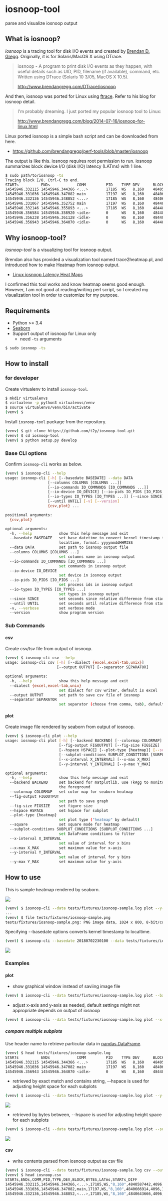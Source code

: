 # iosnoop-tool

parse and visualize iosnoop output

## What is iosnoop?

*iosnoop* is a tracing tool for disk I/O events and created by [Brendan D. Gregg](http://brendangregg.com/). Originally, it is for Solaris/MacOS X using DTrace.

> iosnoop - A program to print disk I/O events as they happen, with useful details such as UID, PID, filename (if available), command, etc. Written using DTrace (Solaris 10 3/05, MacOS X 10.5).
>
> http://www.brendangregg.com/DTrace/iosnoop

And then, iosnoop was ported for Linux using [ftrace](https://www.kernel.org/doc/Documentation/trace/ftrace.txt). Refer to his blog for iosnoop detail.

> I'm probably dreaming. I just ported my popular iosnoop tool to Linux:
>
> http://www.brendangregg.com/blog/2014-07-16/iosnoop-for-linux.html

Linux ported iosnoop is a simple bash script and can be downloaded from here.

* https://github.com/brendangregg/perf-tools/blob/master/iosnoop

The output is like this. iosnoop requires root permission to run. iosnoop summarizes block device I/O (disk I/O) latency (LATms) with 1 line.

```bash
$ sudo path/to/iosnoop -ts
Tracing block I/O. Ctrl-C to end.
STARTs          ENDs            COMM         PID    TYPE DEV      BLOCK        BYTES     LATms
14545946.332115 14545946.344366 <...>        17185  WS   8,160    4840587442   4096      12.25
14545946.331036 14545946.347082 main         17197  WS   8,160    4840666914   4096      16.05
14545946.332136 14545946.348852 <...>        17185  WS   8,160    4840643666   4096      16.72
14545946.331067 14545946.352752 main         17197  WS   8,160    4844855458   4096      21.69
14545946.332146 14545946.355893 <...>        17185  WS   8,160    4844863762   4096      23.75
14545946.356584 14545946.358920 <idle>       0      WS   8,160    4844859722   4096       2.34
14545946.356238 14545946.361128 <idle>       0      WS   8,160    4844855466   4096       4.89
14545946.356943 14545946.364070 <idle>       0      WS   8,160    4844863770   4096       7.13
```

## Why iosnoop-tool?

*iosnoop-tool* is a visualizing tool for iosnoop output.

Brendan also has provided a visualization tool named trace2heatmap.pl, and introduced how to make Heatmap from iosnoop output.

* [Linux iosnoop Latency Heat Maps](http://www.brendangregg.com/blog/2014-07-23/linux-iosnoop-latency-heat-maps.html)

I confirmed this tool works and know heatmap seems good enough. However, I am not good at reading/writing perl script, so I created my visualization tool in order to customize for my purpose.

## Requirements

* Python >= 3.4
* [Seaborn](https://seaborn.pydata.org/)
* Support output of iosnoop for Linux only
  * need `-ts` arguments
```bash
$ sudo iosnoop -ts
```

## How to install

### for developer

Create virtualenv to install `iosnoop-tool`.

```bash
$ mkdir virtualenvs
$ virtualenv -p python3 virtualenvs/venv
$ source virtualenvs/venv/bin/activate
(venv) $
```

Install `iosnoop-tool` package from the repository.

```bash
(venv) $ git clone https://github.com/t2y/iosnoop-tool.git
(venv) $ cd iosnoop-tool
(venv) $ python setup.py develop
```

### Base CLI options

Confirm `iosnoop-cli` works as below.

```bash
(venv) $ iosnoop-cli --help
usage: iosnoop-cli [-h] [--basedate BASEDATE] --data DATA
                   [--columns COLUMNS [COLUMNS ...]]
                   [--io-commands IO_COMMANDS [IO_COMMANDS ...]]
                   [--io-device IO_DEVICE] [--io-pids IO_PIDS [IO_PIDS ...]]
                   [--io-types IO_TYPES [IO_TYPES ...]] [--since SINCE]
                   [--until UNTIL] [-v] [--version]
                   {csv,plot} ...

positional arguments:
  {csv,plot}

optional arguments:
  -h, --help            show this help message and exit
  --basedate BASEDATE   set base datetime to convert kernel timestamp to
                        localtime, format: yyyymmddHHMISS
  --data DATA           set path to iosnoop output file
  --columns COLUMNS [COLUMNS ...]
                        set columns name in iosnoop output
  --io-commands IO_COMMANDS [IO_COMMANDS ...]
                        set commands in iosnoop output
  --io-device IO_DEVICE
                        set device in iosnoop output
  --io-pids IO_PIDS [IO_PIDS ...]
                        set process ids in iosnoop output
  --io-types IO_TYPES [IO_TYPES ...]
                        set types in iosnoop output
  --since SINCE         set seconds since relative difference from start
  --until UNTIL         set seconds until relative difference from start
  -v, --verbose         set verbose mode
  --version             show program version
```

### Sub Commands

#### csv

Create csv/tsv file from output of iosnoop.

```bash
(venv) $ iosnoop-cli csv --help
usage: iosnoop-cli csv [-h] [--dialect {excel,excel-tab,unix}]
                       [--output OUTPUT] [--separator SEPARATOR]

optional arguments:
  -h, --help            show this help message and exit
  --dialect {excel,excel-tab,unix}
                        set dialect for csv writer, default is excel
  --output OUTPUT       set path to save csv file of iosnoop
  --separator SEPARATOR
                        set separator (choose from comma, tab), default is comma
```

#### plot

Create image file rendered by seaborn from output of iosnoop.

```bash
(venv) $ iosnoop-cli plot --help
usage: iosnoop-cli plot [-h] [--backend BACKEND] [--colormap COLORMAP]
                        [--fig-output FIGOUTPUT] [--fig-size FIGSIZE]
                        [--hspace HSPACE] [--plot-type {heatmap}] [--square]
                        [--subplot-conditions SUBPLOT_CONDITIONS [SUBPLOT_CONDITIONS ...]]
                        [--x-interval X_INTERVAL] [--x-max X_MAX]
                        [--y-interval Y_INTERVAL] [--y-max Y_MAX]

optional arguments:
  -h, --help            show this help message and exit
  --backend BACKEND     set backend for matplotlib, use TkAgg to monitor in
                        the foreground
  --colormap COLORMAP   set color map for seaborn heatmap
  --fig-output FIGOUTPUT
                        set path to save graph
  --fig-size FIGSIZE    set figure size
  --hspace HSPACE       set hspace for subplot
  --plot-type {heatmap}
                        set plot type ("heatmap" by default)
  --square              set square mode for heatmap
  --subplot-conditions SUBPLOT_CONDITIONS [SUBPLOT_CONDITIONS ...]
                        set DataFrame conditions to filter
  --x-interval X_INTERVAL
                        set value of interval for x bins
  --x-max X_MAX         set maximum value for x-axis
  --y-interval Y_INTERVAL
                        set value of interval for y bins
  --y-max Y_MAX         set maximum value for y-axis
```

## How to use

This is sample heatmap rendered by seaborn.

![](https://github.com/t2y/iosnoop-tool/raw/master/tests/fixtures/iosnoop-sample.png)

```bash
(venv) $ iosnoop-cli --data tests/fixtures/iosnoop-sample.log plot --y-max 600 --y-interval 10 --fig-output tests/fixtures/iosnoop-sample.png
...
(venv) $ file tests/fixtures/iosnoop-sample.png
tests/fixtures/iosnoop-sample.png: PNG image data, 1024 x 800, 8-bit/color RGBA, non-interlaced
```

Specifying --basedate options converts kernel timestamp to localtime.

```bash
(vent) $ iosnoop-cli --basedate 20180702230100 --data tests/fixtures/iosnoop-sample.log plot --y-max 600 --y-interval 10 --fig-output tests/fixtures/iosnoop-sample-with-basedate.png
```

![](https://github.com/t2y/iosnoop-tool/raw/master/tests/fixtures/iosnoop-sample-with-basedate.png)

### Examples

#### plot

* show graphical window instead of saviing image file

```bash
(venv) $ iosnoop-cli --data tests/fixtures/iosnoop-sample.log plot --backend TkAgg
```

* adjust x-axis and y-axis as needed, default settings might not appropriate depends on output of iosnoop

```bash
(venv) $ iosnoop-cli --data tests/fixtures/iosnoop-sample.log plot --x-max 100 --x-interval 2.0 --y-max 300 --y-interval 5
```

##### compare multiple subplots

Use header name to retrieve particular data in [pandas.DataFrame](https://pandas.pydata.org/pandas-docs/stable/generated/pandas.DataFrame.html).

```bash
(venv) $ head tests/fixtures/iosnoop-sample.log
STARTs          ENDs            COMM         PID    TYPE DEV      BLOCK        BYTES     LATms
14545946.332115 14545946.344366 <...>        17185  WS   8,160    4840587442   4096      12.25
14545946.331036 14545946.347082 main         17197  WS   8,160    4840666914   4096      16.05
14545946.356943 14545946.364070 <idle>       0      WS   8,160    4844863770   4096       7.13
```

* retrieved by exact match and contains string, --hspace is used for adjusting height space for each subplots

```bash
(venv) $ iosnoop-cli --data tests/fixtures/iosnoop-sample.log plot --y-max 300 --y-interval 30 --subplot-conditions "COMM == 'main'" "COMM.str.contains('jbd2|kblockd|flush')" "COMM == '<idle>'" --hspace 0.9 --fig-output tests/fixtures/iosnoop-sample-comm.png
```

![](https://github.com/t2y/iosnoop-tool/raw/master/tests/fixtures/iosnoop-sample-comm.png)

* retrieved by bytes between, --hspace is used for adjusting height space for each subplots

```bash
(venv) $ iosnoop-cli --data tests/fixtures/iosnoop-sample.log plot --subplot-conditions "BYTES.between(0, 131072)" "BYTES.between(131073, 262144)" "BYTES.between(262145, 524287)" "BYTES == 524288" --hspace 1.2 --fig-output tests/fixtures/iosnoop-sample-bytes.png
```

![](https://github.com/t2y/iosnoop-tool/raw/master/tests/fixtures/iosnoop-sample-bytes.png)

#### csv

* write contents parsed from iosnoop output as csv file

```bash
(venv) $ iosnoop-cli --data tests/fixtures/iosnoop-sample.log csv --output iosnoop.csv
(venv) $ head iosnoop.csv
STARTs,ENDs,COMM,PID,TYPE,DEV,BLOCK,BYTES,LATms,STARTs_DIFF
14545946.332115,14545946.344366,<...>,17185,WS,"8,160",4840587442,4096,12.25,0
14545946.331036,14545946.347082,main,17197,WS,"8,160",4840666914,4096,16.05,-0.0010790005326271057
14545946.332136,14545946.348852,<...>,17185,WS,"8,160",4840643666,4096,16.72,2.099946141242981e-05
```
